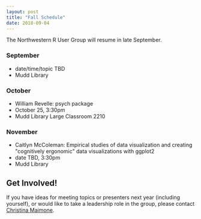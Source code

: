 ```yaml
---
layout: post
title: "Fall Schedule"
date: 2018-09-04
---
```


The Northwestern R User Group will resume in late September.  

### September
- date/time/topic TBD
- Mudd Library

### October
- William Revelle: psych package
- October 25, 3:30pm
- Mudd Library Large Classroom 2210

### November
- Caitlyn McColeman: Empirical studies of data visualization and creating "cognitively ergonomic" data visualizations with ggplot2
- date TBD, 3:30pm
- Mudd Library

## Get Involved!

If you have ideas for meeting topics or presenters next year (including yourself), or would like to take a leadership role in the group, please contact [Christina Maimone](mailto:christina.maimone@northwestern.edu).
